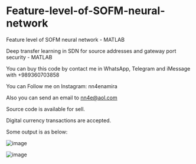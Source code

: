 # Feature-level-of-SOFM-neural-network
Feature level of SOFM neural network - MATLAB

Deep transfer learning in SDN for source addresses and gateway port security - MATLAB

You can buy this code by contact me in WhatsApp, Telegram and iMessage with +989360703858

You can Follow me on Instagram: nn4enamira

Also you can send an email to nn4e@aol.com

Source code is available for sell.

Digital currency transactions are accepted.

Some output is as below:

![image](https://github.com/user-attachments/assets/c2d52417-ebed-4fd9-8594-3307dd4e3ece)

![image](https://github.com/user-attachments/assets/bc8149d1-11ea-40e6-9350-f8946bcf2a8d)


